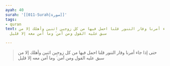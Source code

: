 ```yaml
---
ayah: 40
surah: '[[011-Surah|سورة]]'
tags:
- quran
text: حتى إذا جاء أمرنا وفار التنور قلنا احمل فيها من كل زوجين اثنين وأهلك إلا من
  سبق عليه القول ومن آمن ۚ وما آمن معه إلا قليل

---
```

> حتى إذا جاء أمرنا وفار التنور قلنا احمل فيها من كل زوجين اثنين وأهلك إلا من سبق عليه القول ومن آمن ۚ وما آمن معه إلا قليل
